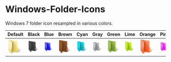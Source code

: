 # Windows-Folder-Icons
Windows 7 folder icon resampled in various colors.

|Default|Black|Blue|Brown|Cyan|Gray|Green|Lime|Orange|Pink|Purple|Red|
|-------|-----|----|-----|----|----|-----|----|------|----|------|---|
|![Default Folder Icon](@Default/Folder_32bit_48x48.png?raw=true "Default folder icon")|![Black Folder Icon](Black/Folder_32bit_48x48.png?raw=true "Black folder icon")|![Blue Folder Icon](Blue/Folder_32bit_48x48.png?raw=true "Blue folder icon")|![Brown Folder Icon](Brown/Folder_32bit_48x48.png?raw=true "Brown folder icon")|![Cyan Folder Icon](Cyan/Folder_32bit_48x48.png?raw=true "Cyan folder icon")|![Gray Folder Icon](Gray/Folder_32bit_48x48.png?raw=true "Gray folder icon")|![Green Folder Icon](Green/Folder_32bit_48x48.png?raw=true "Green folder icon")|![Lime Folder Icon](Lime/Folder_32bit_48x48.png?raw=true "Lime folder icon")|![Orange Folder Icon](Orange/Folder_32bit_48x48.png?raw=true "Orange folder icon")|![Pink Folder Icon](Pink/Folder_32bit_48x48.png?raw=true "Pink folder icon")|![Purple Folder Icon](Purple/Folder_32bit_48x48.png?raw=true "Purple folder icon")|![Red Folder Icon](Red/Folder_32bit_48x48.png?raw=true "Red folder icon")|
